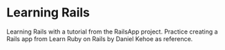 Learning Rails
== 

Learning Rails with a tutorial from the RailsApp project.  Practice creating a Rails app from Learn Ruby on Rails by Daniel Kehoe as reference.